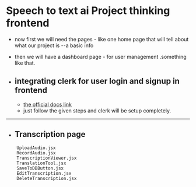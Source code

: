 # Speech to text ai Project thinking frontend

* now first we will need the pages - like one home page that will tell about what our project is --a basic info
* then we will have a dashboard page - for user management .something like that.

* ## integrating clerk for user login and signup in frontend

  * [the official docs link](https://dashboard.clerk.com/apps/app_30a5yQQAU4sPvX9d2HkexF8CBu5/instances/ins_30a5yPLHw7ndEqiPgPqE4bG9Wjd)
  * just follow the given steps and clerk will be setup completely.

---

* ## Transcription page

```text
    UploadAudio.jsx
    RecordAudio.jsx
    TranscriptionViewer.jsx
    TranslationTool.jsx
    SaveToDBButton.jsx
    EditTranscription.jsx
    DeleteTranscription.jsx
```
